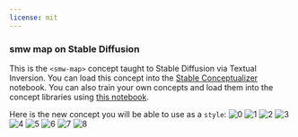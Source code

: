 ```yaml
---
license: mit
---
```

### smw map on Stable Diffusion
This is the `<smw-map>` concept taught to Stable Diffusion via Textual Inversion. You can load this concept into the [Stable Conceptualizer](https://colab.research.google.com/github/huggingface/notebooks/blob/main/diffusers/stable_conceptualizer_inference.ipynb) notebook. You can also train your own concepts and load them into the concept libraries using [this notebook](https://colab.research.google.com/github/huggingface/notebooks/blob/main/diffusers/sd_textual_inversion_training.ipynb).

Here is the new concept you will be able to use as a `style`:
![<smw-map> 0](https://huggingface.co/sd-concepts-library/smw-map/resolve/main/concept_images/5.jpeg)
![<smw-map> 1](https://huggingface.co/sd-concepts-library/smw-map/resolve/main/concept_images/6.jpeg)
![<smw-map> 2](https://huggingface.co/sd-concepts-library/smw-map/resolve/main/concept_images/3.jpeg)
![<smw-map> 3](https://huggingface.co/sd-concepts-library/smw-map/resolve/main/concept_images/0.jpeg)
![<smw-map> 4](https://huggingface.co/sd-concepts-library/smw-map/resolve/main/concept_images/2.jpeg)
![<smw-map> 5](https://huggingface.co/sd-concepts-library/smw-map/resolve/main/concept_images/7.jpeg)
![<smw-map> 6](https://huggingface.co/sd-concepts-library/smw-map/resolve/main/concept_images/1.jpeg)
![<smw-map> 7](https://huggingface.co/sd-concepts-library/smw-map/resolve/main/concept_images/4.jpeg)
![<smw-map> 8](https://huggingface.co/sd-concepts-library/smw-map/resolve/main/concept_images/8.jpeg)

